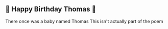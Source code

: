 ## 🎂 Happy Birthday Thomas 🎉

There once was a baby named Thomas
This isn't actually part of the poem
